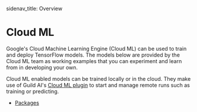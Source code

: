 sidenav_title: Overview

# Cloud ML

Google's Cloud Machine Learning Engine (Cloud ML) can be used to train
and deploy TensorFlow models. The models below are provided by the
Cloud ML team as working examples that you can experiment and learn
from in developing your own.

Cloud ML enabled models can be trained locally or in the cloud. They
make use of Guild AI's [Cloud ML plugin](/docs/plugins/cloudml/) to
start and manage remote runs such as training or predicting.

- [Packages](category:/models/cloudml#cloudml)

